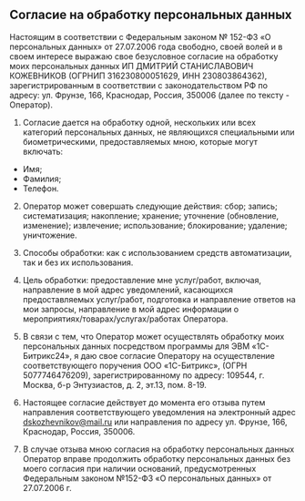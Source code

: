 ## Согласие на обработку персональных данных

Настоящим в соответствии с Федеральным законом № 152-ФЗ «О персональных данных» от 27.07.2006 года свободно, своей волей и в своем интересе выражаю свое безусловное согласие на обработку моих персональных данных ИП ДМИТРИЙ СТАНИСЛАВОВИЧ КОЖЕВНИКОВ (ОГРНИП 316230800051629, ИНН 230803864362), зарегистрированным в соответствии с законодательством РФ по адресу:
ул. Фрунзе, 166, Краснодар, Россия, 350006 (далее по тексту - Оператор).

1. Согласие дается на обработку одной, нескольких или всех категорий персональных данных, не являющихся специальными или биометрическими, предоставляемых мною, которые могут включать:

- Имя;
- Фамилия;
- Телефон.

2. Оператор может совершать следующие действия: сбор; запись; систематизация; накопление; хранение; уточнение (обновление, изменение); извлечение; использование; блокирование; удаление; уничтожение.

3. Способы обработки: как с использованием средств автоматизации, так и без их использования.

4. Цель обработки: предоставление мне услуг/работ, включая, направление в мой адрес уведомлений, касающихся предоставляемых услуг/работ, подготовка и направление ответов на мои запросы, направление в мой адрес информации о мероприятиях/товарах/услугах/работах Оператора.

5. В связи с тем, что Оператор может осуществлять обработку моих персональных данных посредством программы для ЭВМ «1С-Битрикс24», я даю свое согласие Оператору на осуществление соответствующего поручения ООО «1С-Битрикс», (ОГРН 5077746476209), зарегистрированному по адресу: 109544, г. Москва, б-р Энтузиастов, д. 2, эт.13, пом. 8-19.

6. Настоящее согласие действует до момента его отзыва путем направления соответствующего уведомления на электронный адрес dskozhevnikov@mail.ru или направления по адресу ул. Фрунзе, 166, Краснодар, Россия, 350006.

7. В случае отзыва мною согласия на обработку персональных данных Оператор вправе продолжить обработку персональных данных без моего согласия при наличии оснований, предусмотренных Федеральным законом №152-ФЗ «О персональных данных» от 27.07.2006 г.